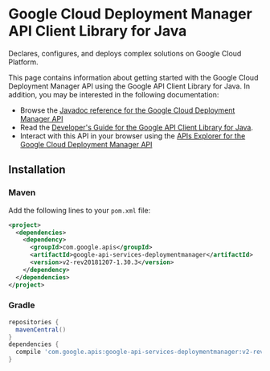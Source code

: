 # Google Cloud Deployment Manager API Client Library for Java

Declares, configures, and deploys complex solutions on Google Cloud Platform.

This page contains information about getting started with the Google Cloud Deployment Manager API
using the Google API Client Library for Java. In addition, you may be interested
in the following documentation:

* Browse the [Javadoc reference for the Google Cloud Deployment Manager API][javadoc]
* Read the [Developer's Guide for the Google API Client Library for Java][google-api-client].
* Interact with this API in your browser using the [APIs Explorer for the Google Cloud Deployment Manager API][api-explorer]

## Installation

### Maven

Add the following lines to your `pom.xml` file:

```xml
<project>
  <dependencies>
    <dependency>
      <groupId>com.google.apis</groupId>
      <artifactId>google-api-services-deploymentmanager</artifactId>
      <version>v2-rev20181207-1.30.3</version>
    </dependency>
  </dependencies>
</project>
```

### Gradle

```gradle
repositories {
  mavenCentral()
}
dependencies {
  compile 'com.google.apis:google-api-services-deploymentmanager:v2-rev20181207-1.30.3'
}
```

[javadoc]: https://googleapis.dev/java/google-api-services-deploymentmanager/latest/index.html
[google-api-client]: https://github.com/googleapis/google-api-java-client/
[api-explorer]: https://developers.google.com/apis-explorer/#p/deploymentmanager/v1/
